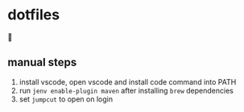 # dotfiles

:information_desk_person:

## manual steps
1. install vscode, open vscode and install code command into PATH
1. run `jenv enable-plugin maven` after installing `brew` dependencies
1. set `jumpcut` to open on login


